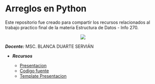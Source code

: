 # Arreglos en Python
Este repositorio fue creado para compartir los recursos relacionados al trabajo practico final de la materia Estructura de Datos - Info 270.

<p align="center">
  <img src="https://www.uaa.edu.py/cdn/images/b05793dc7214fa145ec5317aceee.png">
</p>

***Docente:***  MSC. BLANCA DUARTE SERVIÁN

* ***Recursos***

  * [Presentacion](https://github.com/joseallandp/arreglospython/blob/main/recursos/Presentacion%20-%20Arreglos%20en%20Python%20Grupo%2015.pptx)
  * [Codigo fuente](https://github.com/joseallandp/arreglospython/blob/main/arreglos.py)
  * [Template Presentacion](https://slidesgo.com/theme/programming-language-workshop-for-beginners#search-programing&position-2&results-18&rs=search)

